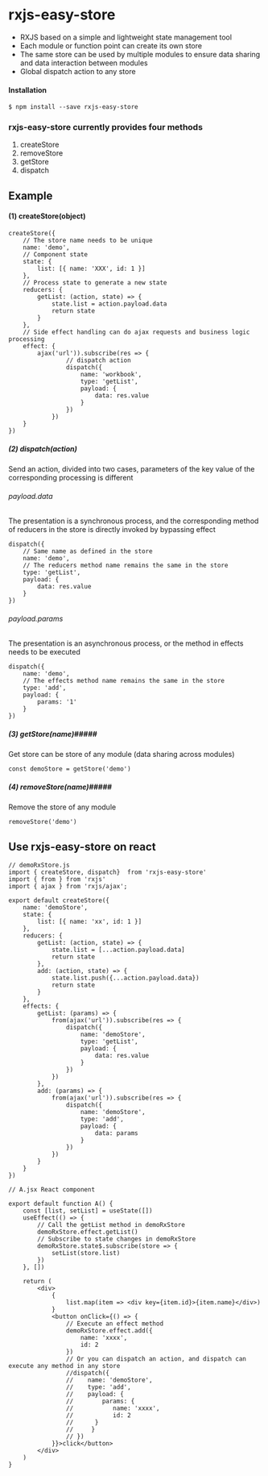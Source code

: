 # rxjs-easy-store
	
- RXJS based on a simple and lightweight state management tool
- Each module or function point can create its own store
- The same store can be used by multiple modules to ensure data sharing and data interaction between modules
- Global dispatch action to any store
#### Installation ####

```
$ npm install --save rxjs-easy-store
```


### rxjs-easy-store currently provides four methods ###

1. createStore
1. removeStore
1. getStore
1. dispatch

## Example
#### (1) createStore(object) ####

	createStore({
	 	// The store name needs to be unique
	    name: 'demo',
	    // Component state
	    state: {
	        list: [{ name: 'XXX', id: 1 }]
	    },
	    // Process state to generate a new state
	    reducers: {
	        getList: (action, state) => {
	            state.list = action.payload.data
	            return state
	        }
	    },
	    // Side effect handling can do ajax requests and business logic processing
	    effect: {
			ajax('url')).subscribe(res => {
					// dispatch action
	                dispatch({
	                    name: 'workbook',
	                    type: 'getList',
	                    payload: {
	                        data: res.value
	                    }
	                })
	            })
		}
	})



##### (2) dispatch(action) #####
Send an action, divided into two cases, parameters of the key value of the corresponding processing is different
	
###### payload.data 
The presentation is a synchronous process, and the corresponding method of reducers in the store is directly invoked by bypassing effect


	dispatch({
		// Same name as defined in the store
        name: 'demo', 
 		// The reducers method name remains the same in the store
        type: 'getList',
        payload: {
            data: res.value
        }
    })
###### payload.params 
The presentation is an asynchronous process, or the method in effects needs to be executed
	
	dispatch({
        name: 'demo',
		// The effects method name remains the same in the store
        type: 'add',
        payload: {
            params: '1'
        }
    })

##### (3) getStore(name)#####
Get store can be store of any module (data sharing across modules)

	const demoStore = getStore('demo')

##### (4) removeStore(name)#####
Remove the store of any module

	removeStore('demo')
	


## Use rxjs-easy-store on react ##


	// demoRxStore.js
	import { createStore, dispatch}  from 'rxjs-easy-store'
	import { from } from 'rxjs'
	import { ajax } from 'rxjs/ajax';

	export default createStore({
	    name: 'demoStore',
	    state: {
	        list: [{ name: 'xx', id: 1 }]
	    },
	    reducers: {
	        getList: (action, state) => {
	            state.list = [...action.payload.data]
	            return state
	        },
	        add: (action, state) => {
	            state.list.push({...action.payload.data})
	            return state
	        }
	    }, 
	    effects: {
	        getList: (params) => {
	            from(ajax('url')).subscribe(res => {
	                dispatch({
	                    name: 'demoStore',
	                    type: 'getList',
	                    payload: {
	                        data: res.value
	                    }
	                })
	            })
	        },
	        add: (params) => {
				from(ajax('url')).subscribe(res => {
		            dispatch({
		                name: 'demoStore',
		                type: 'add',
		                payload: {
		                    data: params
		                }
		            })
				})
	        }
	    }
	})
	
	// A.jsx React component
	
	export default function A() {
	    const [list, setList] = useState([])
	    useEffect(() => {
			// Call the getList method in demoRxStore
	        demoRxStore.effect.getList()
			// Subscribe to state changes in demoRxStore
	        demoRxStore.state$.subscribe(store => {
	            setList(store.list)
	        })
	    }, [])
	
	    return (
	        <div>
	            {
	                list.map(item => <div key={item.id}>{item.name}</div>)
	            }
	            <button onClick={() => {
	                // Execute an effect method
	                demoRxStore.effect.add({
	                    name: 'xxxx',
	                    id: 2
	                })
					// Or you can dispatch an action, and dispatch can execute any method in any store
					//dispatch({
		            //    name: 'demoStore',
		            //    type: 'add',
		            //    payload: {
		            //        params: {
					//			 name: 'xxxx',
	                //    		 id: 2
					//		}
		            //     }
		            // })
	            }}>click</button>
	        </div>
	    )
	}
	

